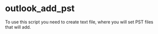 # outlook_add_pst
To use this script you need to create text file, where you will set PST files that will add.
